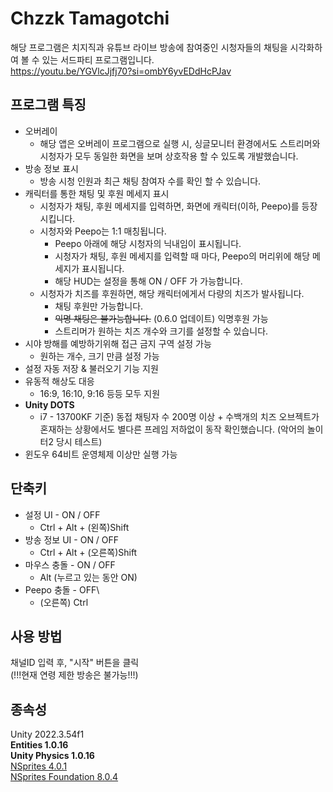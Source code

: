 # Chzzk Tamagotchi
해당 프로그램은 치지직과 유튜브 라이브 방송에 참여중인 시청자들의 채팅을 시각화하여 볼 수 있는 서드파티 프로그램입니다.  
https://youtu.be/YGVlcJjfj70?si=ombY6yvEDdHcPJav

## 프로그램 특징
- 오버레이
  - 해당 앱은 오버레이 프로그램으로 실행 시, 싱글모니터 환경에서도 스트리머와 시청자가 모두 동일한 화면을 보며 상호작용 할 수 있도록 개발했습니다.
- 방송 정보 표시
  - 방송 시청 인원과 최근 채팅 참여자 수를 확인 할 수 있습니다.
- 캐릭터를 통한 채팅 및 후원 메세지 표시
  - 시청자가 채팅, 후원 메세지를 입력하면, 화면에 캐릭터(이하, Peepo)를 등장시킵니다.
  - 시청자와 Peepo는 1:1 매칭됩니다.
    - Peepo 아래에 해당 시청자의 닉내임이 표시됩니다.
    - 시청자가 채팅, 후원 메세지를 입력할 때 마다, Peepo의 머리위에 해당 메세지가 표시됩니다.
    - 해당 HUD는 설정을 통해 ON / OFF 가 가능합니다.
  - 시청자가 치즈를 후원하면, 해당 캐릭터에게서 다량의 치즈가 발사됩니다.
    - 채팅 후원만 가능합니다.
    - ~~익명 채팅은 불가능합니다.~~ (0.6.0 업데이트) 익명후원 가능
    - 스트리머가 원하는 치즈 개수와 크기를 설정할 수 있습니다.
- 시야 방해를 예방하기위해 접근 금지 구역 설정 가능
  - 원하는 개수, 크기 만큼 설정 가능
- 설정 자동 저장 & 불러오기 기능 지원
- 유동적 해상도 대응
  - 16:9, 16:10, 9:16 등등 모두 지원
- **Unity DOTS**
  - i7 - 13700KF 기준) 동접 채팅자 수 200명 이상 + 수백개의 치즈 오브젝트가 혼재하는 상황에서도 별다른 프레임 저하없이 동작 확인했습니다. (악어의 놀이터2 당시 테스트)
- 윈도우 64비트 운영체제 이상만 실행 가능
## 단축키
- 설정 UI - ON / OFF
  - Ctrl + Alt + (왼쪽)Shift
- 방송 정보 UI - ON / OFF
  - Ctrl + Alt + (오른쪽)Shift
- 마우스 충돌 - ON / OFF
  - Alt (누르고 있는 동안 ON)
- Peepo 충돌 - OFF\
  - (오른쪽) Ctrl
## 사용 방법
채널ID 입력 후, "시작" 버튼을 클릭  
(!!!현재 연령 제한 방송은 불가능!!!)
## 종속성
Unity 2022.3.54f1  
**Entities 1.0.16**  
**Unity Physics 1.0.16**  
[NSprites 4.0.1](https://github.com/Antoshidza/NSprites)  
[NSprites Foundation 8.0.4](https://github.com/Antoshidza/NSprites-Foundation)
